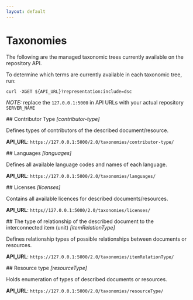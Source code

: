 ```yaml
---
layout: default
---
```


# Taxonomies

The following are the managed taxonomic trees currently available on the repository API.

To determine which terms are currently available in each taxonomic tree, run:
```shell
curl -XGET ${API_URL}?representation:include=dsc
```

_NOTE:_ replace the `127.0.0.1:5000` in API URLs with your actual repository `SERVER_NAME`

##<a name="contributor-type"></a> Contributor Type _[contributor-type]_

Defines types of contributors of the described document/resource.

**API_URL**: `https://127.0.0.1:5000/2.0/taxonomies/contributor-type/`

##<a name="languages"></a> Languages _[languages]_

Defines all available language codes and names of each language.

**API_URL**: `https://127.0.0.1:5000/2.0/taxonomies/languages/`

##<a name="licenses"></a> Licenses _[licenses]_

Contains all available licences for described documents/resources.

**API_URL**: `https//127.0.0.1:5000/2.0/taxonomies/licenses/`

##<a name="itemRelationType"></a> The type of relationship of the described document to the interconnected item (unit) _[itemRelationType]_

Defines relationship types of possible relationships between documents or
resources.

**API_URL**: `https://127.0.0.1:5000/2.0/taxonomies/itemRelationType/`

##<a name="resourceType"></a> Resource type _[resourceType]_

Holds enumeration of types of described documents or resources.

**API_URL**: `https://127.0.0.1:5000/2.0/taxonomies/resourceType/`